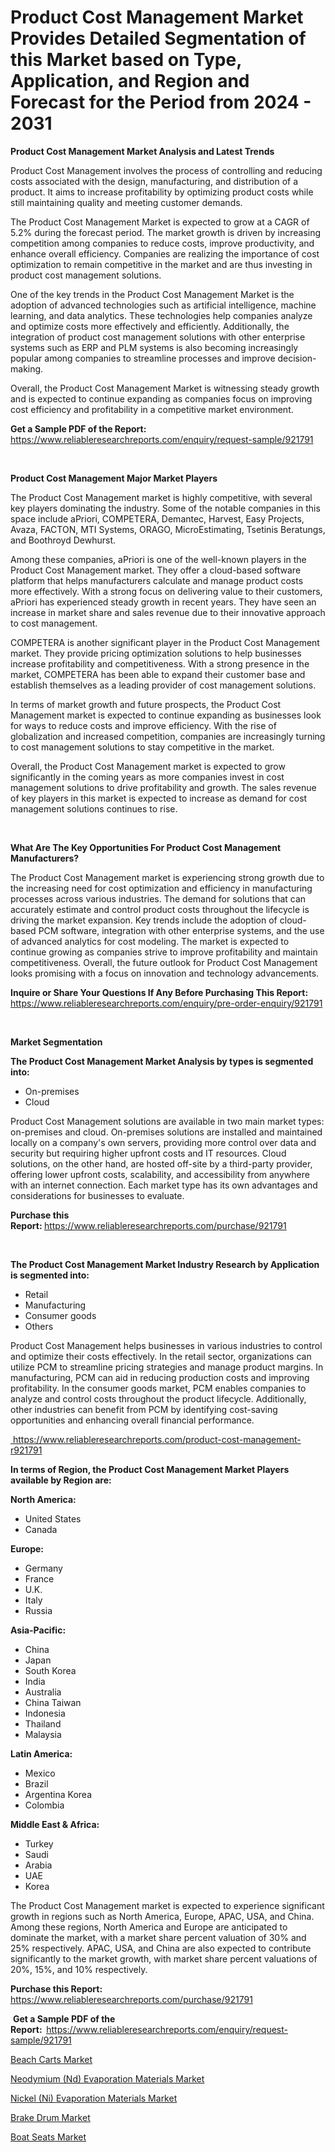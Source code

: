<p><h1>Product Cost Management Market Provides Detailed Segmentation of this Market based on Type, Application, and Region and Forecast for the Period from 2024 - 2031</h1></p><p><strong>Product Cost Management Market Analysis and Latest Trends</strong></p>
<p><p>Product Cost Management involves the process of controlling and reducing costs associated with the design, manufacturing, and distribution of a product. It aims to increase profitability by optimizing product costs while still maintaining quality and meeting customer demands.</p><p>The Product Cost Management Market is expected to grow at a CAGR of 5.2% during the forecast period. The market growth is driven by increasing competition among companies to reduce costs, improve productivity, and enhance overall efficiency. Companies are realizing the importance of cost optimization to remain competitive in the market and are thus investing in product cost management solutions.</p><p>One of the key trends in the Product Cost Management Market is the adoption of advanced technologies such as artificial intelligence, machine learning, and data analytics. These technologies help companies analyze and optimize costs more effectively and efficiently. Additionally, the integration of product cost management solutions with other enterprise systems such as ERP and PLM systems is also becoming increasingly popular among companies to streamline processes and improve decision-making.</p><p>Overall, the Product Cost Management Market is witnessing steady growth and is expected to continue expanding as companies focus on improving cost efficiency and profitability in a competitive market environment.</p></p>
<p><strong>Get a Sample PDF of the Report:&nbsp;</strong> <a href="https://www.reliableresearchreports.com/enquiry/request-sample/921791">https://www.reliableresearchreports.com/enquiry/request-sample/921791</a></p>
<p>&nbsp;</p>
<p><strong>Product Cost Management Major Market Players</strong></p>
<p><p>The Product Cost Management market is highly competitive, with several key players dominating the industry. Some of the notable companies in this space include aPriori, COMPETERA, Demantec, Harvest, Easy Projects, Avaza, FACTON, MTI Systems, ORAGO, MicroEstimating, Tsetinis Beratungs, and Boothroyd Dewhurst.</p><p>Among these companies, aPriori is one of the well-known players in the Product Cost Management market. They offer a cloud-based software platform that helps manufacturers calculate and manage product costs more effectively. With a strong focus on delivering value to their customers, aPriori has experienced steady growth in recent years. They have seen an increase in market share and sales revenue due to their innovative approach to cost management.</p><p>COMPETERA is another significant player in the Product Cost Management market. They provide pricing optimization solutions to help businesses increase profitability and competitiveness. With a strong presence in the market, COMPETERA has been able to expand their customer base and establish themselves as a leading provider of cost management solutions.</p><p>In terms of market growth and future prospects, the Product Cost Management market is expected to continue expanding as businesses look for ways to reduce costs and improve efficiency. With the rise of globalization and increased competition, companies are increasingly turning to cost management solutions to stay competitive in the market.</p><p>Overall, the Product Cost Management market is expected to grow significantly in the coming years as more companies invest in cost management solutions to drive profitability and growth. The sales revenue of key players in this market is expected to increase as demand for cost management solutions continues to rise.</p></p>
<p>&nbsp;</p>
<p><strong>What Are The Key Opportunities For Product Cost Management Manufacturers?</strong></p>
<p><p>The Product Cost Management market is experiencing strong growth due to the increasing need for cost optimization and efficiency in manufacturing processes across various industries. The demand for solutions that can accurately estimate and control product costs throughout the lifecycle is driving the market expansion. Key trends include the adoption of cloud-based PCM software, integration with other enterprise systems, and the use of advanced analytics for cost modeling. The market is expected to continue growing as companies strive to improve profitability and maintain competitiveness. Overall, the future outlook for Product Cost Management looks promising with a focus on innovation and technology advancements.</p></p>
<p><strong>Inquire or Share Your Questions If Any Before Purchasing This Report:</strong> <a href="https://www.reliableresearchreports.com/enquiry/pre-order-enquiry/921791">https://www.reliableresearchreports.com/enquiry/pre-order-enquiry/921791</a></p>
<p>&nbsp;</p>
<p><strong>Market Segmentation</strong></p>
<p><strong>The Product Cost Management Market Analysis by types is segmented into:</strong></p>
<p><ul><li>On-premises</li><li>Cloud</li></ul></p>
<p><p>Product Cost Management solutions are available in two main market types: on-premises and cloud. On-premises solutions are installed and maintained locally on a company's own servers, providing more control over data and security but requiring higher upfront costs and IT resources. Cloud solutions, on the other hand, are hosted off-site by a third-party provider, offering lower upfront costs, scalability, and accessibility from anywhere with an internet connection. Each market type has its own advantages and considerations for businesses to evaluate.</p></p>
<p><strong>Purchase this Report:&nbsp;</strong><a href="https://www.reliableresearchreports.com/purchase/921791">https://www.reliableresearchreports.com/purchase/921791</a></p>
<p>&nbsp;</p>
<p><strong>The Product Cost Management Market Industry Research by Application is segmented into:</strong></p>
<p><ul><li>Retail</li><li>Manufacturing</li><li>Consumer goods</li><li>Others</li></ul></p>
<p><p>Product Cost Management helps businesses in various industries to control and optimize their costs effectively. In the retail sector, organizations can utilize PCM to streamline pricing strategies and manage product margins. In manufacturing, PCM can aid in reducing production costs and improving profitability. In the consumer goods market, PCM enables companies to analyze and control costs throughout the product lifecycle. Additionally, other industries can benefit from PCM by identifying cost-saving opportunities and enhancing overall financial performance.</p></p>
<p><a href="https://www.reliableresearchreports.com/product-cost-management-r921791">&nbsp;https://www.reliableresearchreports.com/product-cost-management-r921791</a></p>
<p><strong>In terms of Region, the Product Cost Management Market Players available by Region are:</strong></p>
<p>
    <p> <strong> North America: </strong>
        <ul>
            <li>United States</li>
            <li>Canada</li>
        </ul>
        </p> 
    <p> <strong> Europe: </strong>
        <ul>
            <li>Germany</li>
            <li>France</li>
            <li>U.K.</li>
            <li>Italy</li>
            <li>Russia</li>
        </ul>
        </p> 
    <p> <strong> Asia-Pacific: </strong>
        <ul>
            <li>China</li>
            <li>Japan</li>
            <li>South Korea</li>
            <li>India</li>
            <li>Australia</li>
            <li>China Taiwan</li>
            <li>Indonesia</li>
            <li>Thailand</li>
            <li>Malaysia</li>
        </ul>
        </p> 
    <p> <strong> Latin America: </strong>
        <ul>
            <li>Mexico</li>
            <li>Brazil</li>
            <li>Argentina Korea</li>
            <li>Colombia</li>
        </ul>
        </p> 
    <p> <strong> Middle East & Africa: </strong>
        <ul>
            <li>Turkey</li>
            <li>Saudi</li>
            <li>Arabia</li>
            <li>UAE</li>
            <li>Korea</li>
        </ul>
    </p>
    </p>
<p><p>The Product Cost Management market is expected to experience significant growth in regions such as North America, Europe, APAC, USA, and China. Among these regions, North America and Europe are anticipated to dominate the market, with a market share percent valuation of 30% and 25% respectively. APAC, USA, and China are also expected to contribute significantly to the market growth, with market share percent valuations of 20%, 15%, and 10% respectively.</p></p>
<p><strong>Purchase this Report: </strong><a href="https://www.reliableresearchreports.com/purchase/921791">https://www.reliableresearchreports.com/purchase/921791</a></p>
<p>&nbsp;<strong>Get a Sample PDF of the Report:&nbsp;&nbsp;</strong><a href="https://www.reliableresearchreports.com/enquiry/request-sample/921791">https://www.reliableresearchreports.com/enquiry/request-sample/921791</a></p>
<p><strong></strong></p>
<p><p><a href="https://github.com/mdhefjumiah/Market-Research-Report-List-2/blob/main/beach-carts-market.md">Beach Carts Market</a></p><p><a href="https://www.linkedin.com/pulse/g-see-market-38rnf?trackingId=2TIXNE1gS1SqWUe31AKTcw%3D%3D">Neodymium (Nd) Evaporation Materials Market</a></p><p><a href="https://www.linkedin.com/pulse/global-nickel-ni-evaporation-materials-market-share-growth-js99f?trackingId=xZHpoV2gS3mtNqZ4E2of1A%3D%3D">Nickel (Ni) Evaporation Materials Market</a></p><p><a href="https://github.com/sifatuddin25/Market-Research-Report-List-2/blob/main/brake-drum-market.md">Brake Drum Market</a></p><p><a href="https://github.com/wrwgzwbr35/Market-Research-Report-List-2/blob/main/boat-seats-market.md">Boat Seats Market</a></p></p>